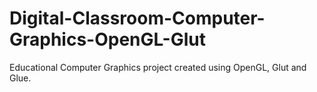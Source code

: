 # Digital-Classroom-Computer-Graphics-OpenGL-Glut
Educational Computer Graphics project created using OpenGL, Glut and Glue.
